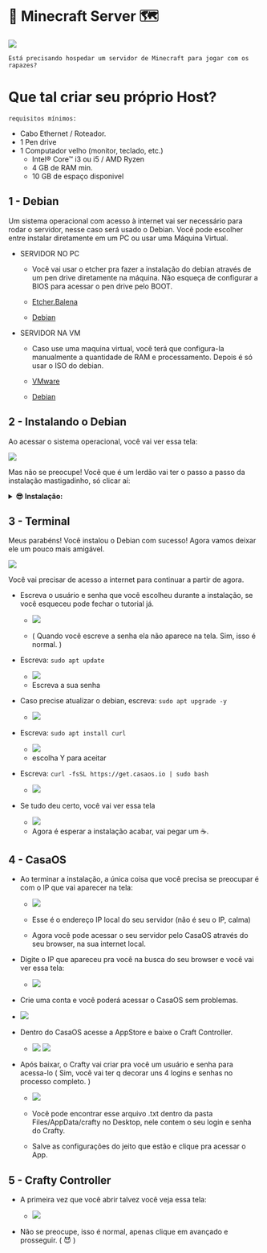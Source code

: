 # 🧱 Minecraft Server 🗺

 <img src="a.jpg" />
 
 `Está precisando hospedar um servidor de Minecraft para jogar com os rapazes?`

 # Que tal criar seu próprio Host?

`requisitos mínimos:`
  * Cabo Ethernet / Roteador.
  * 1 Pen drive
  * 1 Computador velho (monitor, teclado, etc.)
    * Intel® Core™ i3 ou i5 / AMD Ryzen
    * 4 GB de RAM min.
    * 10 GB de espaço disponivel

## 1 - Debian

Um sistema operacional com acesso à internet vai ser necessário para rodar o servidor, nesse caso será usado o Debian.
Você pode escolher entre instalar diretamente em um PC ou usar uma Máquina Virtual.

* SERVIDOR NO PC
  * Você vai usar o etcher pra fazer a instalação do debian através de um pen drive diretamente na máquina. Não esqueça de configurar a BIOS para acessar o pen drive pelo BOOT.
 
  * [Etcher.Balena](https://etcher.balena.io)
  * [Debian](https://www.debian.org/download)

* SERVIDOR NA VM
  * Caso use uma maquina virtual, você terá que configura-la manualmente a quantidade de RAM e processamento. Depois é só usar o ISO do debian.
    
  * [VMware](https://www.vmware.com/br/products/workstation-player/workstation-player-evaluation.html)
  * [Debian](https://www.debian.org/download)
 
## 2 - Instalando o Debian

Ao acessar o sistema operacional, você vai ver essa tela:


<img src="deb.png" /> 

Mas não se preocupe! Você que é um lerdão vai ter o passo a passo da instalação mastigadinho, só clicar aí:

<details>
<summary><b>😎 Instalação: </b></summary>


    1  - Selecione Graphical Install
    2  - Selecione o idioma
    3  - Selecione a localização
    4  - Selecione a configuração do teclado
    5  - Selecione o seu hostname (ex: mc-server)
    6  - Selecione o nome do dominio (ex: local)
    7  - Tela de Senha root (pode pular essa parte apertando Enter)
    8  - Selecione o nome do seu usuário (você vai precisar dele para acessar o servidor)
    9  - Selecione a senha do seu usuário (use uma senha que você não vai esquecer)
    10 - Selecione a região do fuso horario
    11 - Selecione "Guided - use entire disk"
    12 - Selecione o Seu HD, SSD, etc.
    13 - Selecione "All files in one partition"
    14 - Selecione "Finish partitioning and write changes to disk"
    15 - Selecione "Sim"
    16 - Selecione "Não"
    17 - Selecione a localização
    18 - Selecione "deb.debian.org"
    19 - Tela de Proxy (pode pular)
    20 - Selecione "Não"
    21 - DESMARQUE as opções "Debian desktop enviroment" e "GNOME" e MARQUE a opção "SSH Server"
    22 - Selecione "Sim"
    23 - Selecione "dev/sda"
    24 - Aguarde o final da instalação e seleciona a opção "Reboot"
    25 - Não esqueça de remover seu pen drive.

</details>

## 3 - Terminal

Meus parabéns! Você instalou o Debian com sucesso! Agora vamos deixar ele um pouco mais amigável.

<img src="s.png" />

Você vai precisar de acesso a internet para continuar a partir de agora.

* Escreva o usuário e senha que você escolheu durante a instalação, se você esqueceu pode fechar o tutorial já.

  * <img src="d.png" />
  
  * ( Quando você escreve a senha ela não aparece na tela. Sim, isso é normal. )
 
* Escreva:
  `sudo apt update`
  * <img src="d1.png" />
  * Escreva a sua senha


* Caso precise atualizar o debian, escreva:
  `sudo apt upgrade -y`
  * <img src="d2.png" />


* Escreva:
  `sudo apt install curl`
  * <img src="d3.png" />
  * escolha Y para aceitar


* Escreva:
  `curl -fsSL https://get.casaos.io | sudo bash`
  * <img src="d4.png" />

* Se tudo deu certo, você vai ver essa tela
  * <img src="d5.png" />
  * Agora é esperar a instalação acabar, vai pegar um ☕.

 ## 4 - CasaOS
 
* Ao terminar a instalação, a única coisa que você precisa se preocupar é com o IP que vai aparecer na tela:
  * <img src="d6.png" />

  * Esse é o endereço IP local do seu servidor (não é seu o IP, calma)

  * Agora você pode acessar o seu servidor pelo CasaOS através do seu browser, na sua internet local.

* Digite o IP que apareceu pra você na busca do seu browser e você vai ver essa tela:
  
  * <img src="casa.png" />

 * Crie uma conta e você poderá acessar o CasaOS sem problemas.

  * <img src="casa1.png" />

* Dentro do CasaOS acesse a AppStore e baixe o Craft Controller.

  * <img src="casa2.png" /> <img src="casa3.png" />
  
* Após baixar, o Crafty vai criar pra você um usuário e senha para acessa-lo ( Sim, você vai ter q decorar uns 4 logins e senhas no processo completo. )

  * <img src="casa4.png" />

  * Você pode encontrar esse arquivo .txt dentro da pasta Files/AppData/crafty no Desktop, nele contem o seu login e senha do Crafty.
 
  * Salve as configurações do jeito que estão e clique pra acessar o App.

## 5 - Crafty Controller

* A primeira vez que você abrir talvez você veja essa tela:

  * <img src="p.png" />

* Não se preocupe, isso é normal, apenas clique em avançado e prosseguir. ( 😈 ) 


  















  
<p align="center">
     <img src="" />
</p>
